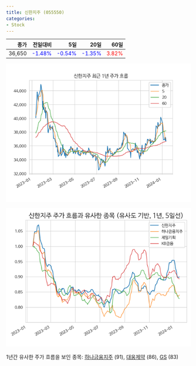 ```yaml
---
title: 신한지주 (055550)
categories:
- Stock
---
```


|종가|전일대비|5일|20일|60일|
|---:|-------:|--:|---:|---:|
|36,650|<span style="color: blue">-1.48%</span>|<span style="color: blue">-0.54%</span>|<span style="color: blue">-1.35%</span>|<span style="color: red">3.82%</span>|


<!-- more -->

![055550](/assets/images/stock/055550.png)

![055550](/assets/images/stock/055550_sim.png)

1년간 유사한 주가 흐름을 보인 종목:
[하나금융지주](/stock/086790/) (91),
[대웅제약](/stock/069620/) (86),
[GS](/stock/078930/) (83)